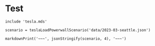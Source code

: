 # Test

~~~ markdown-script
include 'tesla.mds'

scenario = teslaLoadPowerwallScenario('data/2023-03-seattle.json')

markdownPrint('~~~', jsonStringify(scenario, 4), '~~~')
~~~
